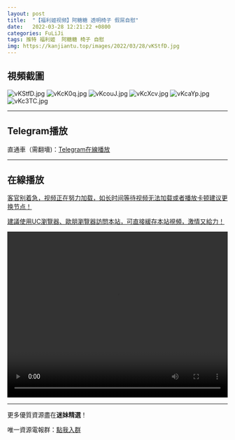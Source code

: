 ```yaml
---
layout: post
title:  "【福利姬视频】阿糖糖 透明椅子 假屌自慰"
date:   2022-03-28 12:21:22 +0800
categories: FuLiJi
tags: 推特 福利姬  阿糖糖 椅子 自慰
img: https://kanjiantu.top/images/2022/03/28/vKStfD.jpg
---
```



## 視頻截圖

![vKStfD.jpg](https://kanjiantu.top/images/2022/03/28/vKStfD.jpg)
![vKcK0q.jpg](https://kanjiantu.top/images/2022/03/28/vKcK0q.jpg)
![vKcouJ.jpg](https://kanjiantu.top/images/2022/03/28/vKcouJ.jpg)
![vKcXcv.jpg](https://kanjiantu.top/images/2022/03/28/vKcXcv.jpg)
![vKcaYp.jpg](https://kanjiantu.top/images/2022/03/28/vKcaYp.jpg)
![vKc3TC.jpg](https://kanjiantu.top/images/2022/03/28/vKc3TC.jpg)

* * *
## Telegram播放

直通車（需翻墻)：[Telegram在線播放](https://t.me/mimeijingxuan/405)

* * *
## 在線播放
<u>客官别着急，视频正在努力加载，如长时间等待视频无法加载或者播放卡顿建议更换节点！</u>

<u>建議使用UC瀏覽器、歐朋瀏覽器訪問本站，可直接緩存本站視頻，激情又給力！</u>
<center><video src="https://cdn.publer.io/uploads/videos/623f2243db279760bbfbe816/388ea7dfe77925f2d458907ec2f59b3f.mp4" width="100%" height="380px" controls="controls"></video></center>


* * *
更多優質資源盡在**迷妹精選**！

唯一資源電報群：[點我入群](https://t.me/mimeijingxuan)


